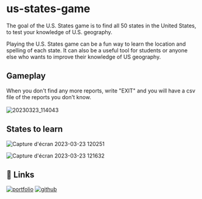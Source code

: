 # us-states-game

The goal of the U.S. States game is to find all 50 states in the United States, to test your knowledge of U.S. geography. 

Playing the U.S. States game can be a fun way to learn the location and spelling of each state. It can also be a useful tool for students or anyone else who wants to improve their knowledge of US geography.

## Gameplay
When you don't find any more reports, write "EXIT" and you will have a csv file of the reports you don't know.
<br>
<br>
![20230323_114043](https://user-images.githubusercontent.com/87909401/227182492-672a815d-2e14-4181-a7e8-2a26634fd88e.gif)

## States to learn

![Capture d'écran 2023-03-23 120251](https://user-images.githubusercontent.com/87909401/227187383-651d4a5b-655c-46a2-b67f-4a60a1ab6f68.png)

![Capture d'écran 2023-03-23 121632](https://user-images.githubusercontent.com/87909401/227187895-925dd380-e3aa-41aa-b7d7-b4c620131c79.png)
## 🔗 Links
[![portfolio](https://img.shields.io/badge/my_portfolio-000?style=for-the-badge&logo=appveyor&logoColor=white)](https://nicolas-cordeiro.webflow.io/)
[![github](https://img.shields.io/github/followers/nicodeiro?style=social)](https://github.com/nicodeiro)
